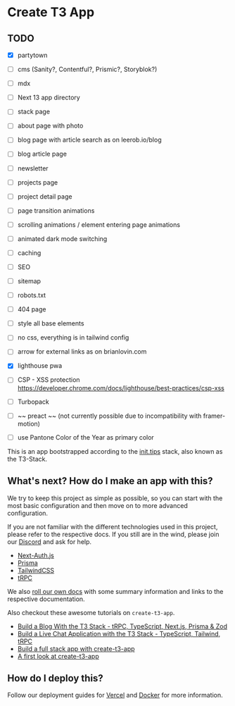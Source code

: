 # Create T3 App

## TODO

- [x] partytown
- [ ] cms (Sanity?, Contentful?, Prismic?, Storyblok?)
- [ ] mdx
- [ ] Next 13 app directory
- [ ] stack page
- [ ] about page with photo
- [ ] blog page with article search as on leerob.io/blog
- [ ] blog article page
- [ ] newsletter
- [ ] projects page
- [ ] project detail page
- [ ] page transition animations
- [ ] scrolling animations / element entering page animations
- [ ] animated dark mode switching
- [ ] caching
- [ ] SEO
- [ ] sitemap
- [ ] robots.txt
- [ ] 404 page
- [ ] style all base elements
- [ ] no css, everything is in tailwind config
- [ ] arrow for external links as on brianlovin.com
- [x] lighthouse pwa
- [ ] CSP - XSS protection https://developer.chrome.com/docs/lighthouse/best-practices/csp-xss
- [ ] Turbopack
- [ ] ~~ preact ~~ (not currently possible due to incompatibility with framer-motion)
- [ ] use Pantone Color of the Year as primary color


This is an app bootstrapped according to the [init.tips](https://init.tips) stack, also known as the T3-Stack.

## What's next? How do I make an app with this?

We try to keep this project as simple as possible, so you can start with the most basic configuration and then move on to more advanced configuration.

If you are not familiar with the different technologies used in this project, please refer to the respective docs. If you still are in the wind, please join our [Discord](https://t3.gg/discord) and ask for help.

- [Next-Auth.js](https://next-auth.js.org)
- [Prisma](https://prisma.io)
- [TailwindCSS](https://tailwindcss.com)
- [tRPC](https://trpc.io)

We also [roll our own docs](https://beta.create.t3.gg) with some summary information and links to the respective documentation.

Also checkout these awesome tutorials on `create-t3-app`.

- [Build a Blog With the T3 Stack - tRPC, TypeScript, Next.js, Prisma & Zod](https://www.youtube.com/watch?v=syEWlxVFUrY)
- [Build a Live Chat Application with the T3 Stack - TypeScript, Tailwind, tRPC](https://www.youtube.com/watch?v=dXRRY37MPuk)
- [Build a full stack app with create-t3-app](https://www.nexxel.dev/blog/ct3a-guestbook)
- [A first look at create-t3-app](https://dev.to/ajcwebdev/a-first-look-at-create-t3-app-1i8f)

## How do I deploy this?

Follow our deployment guides for [Vercel](https://beta.create.t3.gg/en/deployment/vercel) and [Docker](https://beta.create.t3.gg/en/deployment/docker) for more information.
